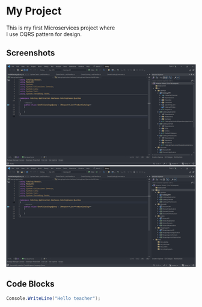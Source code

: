 # My Project

This is my first Microservices project where <br>I use CQRS pattern for design.

## Screenshots

![Screenshot 1](/Screenshot%202024-04-30%20084313.png)
![Screenshot 2](/Screenshot%202024-04-30%20084000.png)

## Code Blocks
```csharp
Console.WriteLine("Hello teacher");

